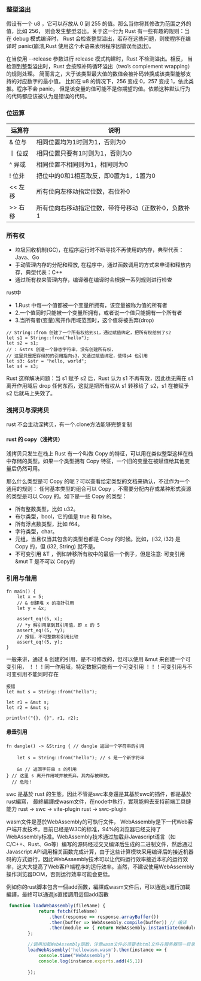 ### 整型溢出
假设有一个 u8 ，它可以存放从 0 到 255 的值。那么当你将其修改为范围之外的值，比如 256，
则会发生整型溢出。关于这一行为 Rust 有一些有趣的规则：当在 debug 模式编译时，
Rust 会检查整型溢出，若存在这些问题，则使程序在编译时 panic(崩溃,Rust 使用这个术语来表明程序因错误而退出)。

在当使用 --release 参数进行 release 模式构建时，Rust 不检测溢出。相反，
当检测到整型溢出时，Rust 会按照补码循环溢出（two’s complement wrapping）的规则处理。
简而言之，大于该类型最大值的数值会被补码转换成该类型能够支持的对应数字的最小值。
比如在 u8 的情况下，256 变成 0，257 变成 1，依此类推。程序不会 panic，
但是该变量的值可能不是你期望的值。依赖这种默认行为的代码都应该被认为是错误的代码。

### 位运算

| 运算符    | 说明                         |
|--------|----------------------------|
| & 位与	  | 相同位置均为1时则为1，否则为0           |
| ㅣ 位或     | 相同位置只要有1时则为1，否则为0 |
| ^ 异或	  | 相同位置不相同则为1，相同则为0           |
| ! 位非	  | 把位中的0和1相互取反，即0置为1，1置为0     |
| << 左移	 | 所有位向左移动指定位数，右位补0           |
| >> 右移	 | 所有位向右移动指定位数，带符号移动（正数补0，负数补1 |

### 所有权

- 垃圾回收机制(GC)，在程序运行时不断寻找不再使用的内存，典型代表：Java、Go
- 手动管理内存的分配和释放, 在程序中，通过函数调用的方式来申请和释放内存，典型代表：C++
- 通过所有权来管理内存，编译器在编译时会根据一系列规则进行检查

rust中
- 1.Rust 中每一个值都被一个变量所拥有，该变量被称为值的所有者
- 2.一个值同时只能被一个变量所拥有，或者说一个值只能拥有一个所有者
- 3.当所有者(变量)离开作用域范围时，这个值将被丢弃(drop)

```
// String::from 创建了一个所有权给到s1，通过赋值绑定，把所有权给到了s2
let s1 = String::from("hello");
let s2 = s1;
// : &strs 创建一个静态字符串，没有创建所有权，
// 这里只是把存储的的引用指向s3，又通过赋值绑定，使得s4 也引用
let s3: &str = "hello, world";
let s4 = s3;
```
Rust 这样解决问题：当 s1 赋予 s2 后，Rust 认为 s1 不再有效，因此也无需在 s1 离开作用域后 drop 任何东西，这就是把所有权从 s1 转移给了 s2，s1 在被赋予 s2 后就马上失效了。

### 浅拷贝与深拷贝
rust 不会主动深拷贝，有一个.clone方法能够完整复制

#### rust 的 copy（浅拷贝）
浅拷贝只发生在栈上
Rust 有一个叫做 Copy 的特征，可以用在类似整型这样在栈中存储的类型。如果一个类型拥有 Copy 特征，一个旧的变量在被赋值给其他变量后仍然可用。

那么什么类型是可 Copy 的呢？可以查看给定类型的文档来确认，不过作为一个通用的规则： 任何基本类型的组合可以 Copy ，不需要分配内存或某种形式资源的类型是可以 Copy 的。如下是一些 Copy 的类型：

* 所有整数类型，比如 u32。  
* 布尔类型，bool，它的值是 true 和 false。  
* 所有浮点数类型，比如 f64。  
* 字符类型，char。  
* 元组，当且仅当其包含的类型也都是 Copy 的时候。比如，(i32, i32) 是 Copy 的，但 (i32, String) 就不是。  
* 不可变引用 &T ，例如转移所有权中的最后一个例子，但是注意: 可变引用 &mut T 是不可以 Copy的  

### 引用与借用
```
fn main() {
    let x = 5;
    // & 创建堆 x 的指针引用
    let y = &x;

    assert_eq!(5, x);
    // *y 解引用拿到其引用值，即 x 的 5
    assert_eq!(5, *y);
    // 报错，不可整数和引用比较
    assert_eq!(5, y);
}
```
一般来讲，通过 & 创建的引用，是不可修改的，但可以使用 &mut 来创建一个可变引用，
！！！同一作用域，特定数据只能有一个可变引用
！！！可变引用与不可变引用不能同时存在
```
报错 
let mut s = String::from("hello");

let r1 = &mut s;
let r2 = &mut s;

println!("{}, {}", r1, r2);
```
#### 悬垂引用
```
fn dangle() -> &String { // dangle 返回一个字符串的引用

    let s = String::from("hello"); // s 是一个新字符串

    &s // 返回字符串 s 的引用
} // 这里 s 离开作用域并被丢弃。其内存被释放。
  // 危险！
```

swc 是基於 rust 的生態，因此不管是swc本身還是其基於swc的插件，都是基於rust編寫，
最終編譯成wasm文件，在node中執行，實現能夠去支持前端工具鏈能力
rust -> swc 
                  -> vite-plugin
rust -> swc-plugin

wasm文件是基於WebAssembly的可執行文件， WebAssembly是下一代Web客户端开发技术，目前已经是W3C的标准，94%的浏览器已经支持了WebAssembly标准。WebAssembly技术通过加载非Javascript语言（如C/C++、Rust、Go等）编写的源码经过交叉编译后生成的二进制文件，然后通过Javascript API调用相关函数完成计算，由于这些计算模块采用编译后的接近机器码的方式运行，因此WebAssembly技术可以让代码运行效率接近本机的运行效率，这大大提高了Web客户端程序的运行效率。当然，不建议使用WebAssembly操作浏览器DOM，否则运行效率可能会更低。

例如你的rust脚本包含一個add函數，編譯成wasm文件后，可以通過js進行加載編譯，最終可以通過js直接調用這個add函數
```javascript
 function loadWebAssembly(fileName) {
            return fetch(fileName)
                .then(response => response.arrayBuffer())
                .then(buffer => WebAssembly.compile(buffer)) // 编译
                .then(module => { return WebAssembly.instantiate(module) }); //创建WebAssembly实例
        };

        //调用加载WebAssembly函数，注意wasm文件必须要本html文件在服务器同一目录，否则可能会出现404错误
        loadWebAssembly('hellowasm.wasm').then(instance => {
            console.time("WebAssembly")
            console.log(instance.exports.add(45,1))
          
        });
```